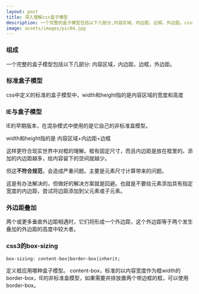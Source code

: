 ```yaml
---
layout: post
title: 深入理解css盒子模型
description: 一个完整的盒子模型包括以下几部分,内容区域，内边距，边框，外边距。css中定义的标准的盒子模型中，width和height指的是内容区域的宽度和高度。IE的早期版本，在混杂模式中使用的是它自己的非标准盒模型。
image: assets/images/pic04.jpg
---
```


### 组成

一个完整的盒子模型包括以下几部分:
内容区域，内边距，边框，外边距。

### 标准盒子模型

css中定义的标准的盒子模型中，width和height指的是内容区域的宽度和高度

### IE与盒子模型

IE的早期版本，在混杂模式中使用的是它自己的非标准盒模型。

width和height指的是
内容区域+内边距+边框

这样更符合现实世界中对框的理解。框有固定尺寸，而且内边距是放在框里的。添加的内边距越多，给内容留下的空间就越少。

但这**不符合规范**，会造成严重问题。主要是元素尺寸计算带来的问题。

这是有办法解决的，但做好的解决方案就是回避。也就是不要给元素添加具有指定宽度的内边距，尝试将边距添加到父元素或子元素。

### 外边距叠加

两个或更多垂直外边距相遇时，它们将形成一个外边距，这个外边距等于两个发生叠加的外边距的高度中较大者。

### css3的box-sizing

`box-sizing: content-box|border-box|inherit;`

定义框应用哪种盒子模型。
content-box，标准的以内容宽度作为框width的
border-box，IE的非标准盒模型，如果需要并排放置两个带边框的框，可以使用border-box。
